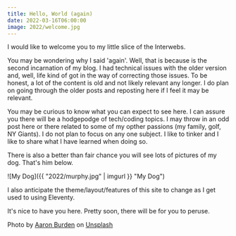 ```yaml
---
title: Hello, World (again)
date: 2022-03-16T06:00:00
image: 2022/welcome.jpg
---
```


I would like to welcome you to my little slice of the Interwebs.

You may be wondering why I said 'again'. Well, that is because is the second incarnation of my blog. I had technical issues with the older version and, well, life kind of got in the way of correcting those issues. To be honest, a lot of the content is old and not likely relevant any longer. I do plan on going through the older posts and reposting here if I feel it may be relevant.

You may be curious to know what you can expect to see here. I can assure you there will be a hodgepodge of tech/coding topics. I may throw in an odd post here or there related to some of my opther passions (my family, golf, NY Giants). I do not plan to focus on any one subject. I like to tinker and I like to share what I have learned when doing so.

There is also a better than fair chance you will see lots of pictures of my dog. That's him below.

![My Dog]({{ "2022/murphy.jpg" | imgurl }}  "My Dog")

I also anticipate the theme/layout/features of this site to change as I get used to using Eleventy.

It's nice to have you here. Pretty soon, there will be for you to peruse.

Photo by [Aaron Burden](https://unsplash.com/@aaronburden?utm_source=unsplash&utm_medium=referral&utm_content=creditCopyText) on [Unsplash](https://unsplash.com/s/photos/welcome?utm_source=unsplash&utm_medium=referral&utm_content=creditCopyText)
